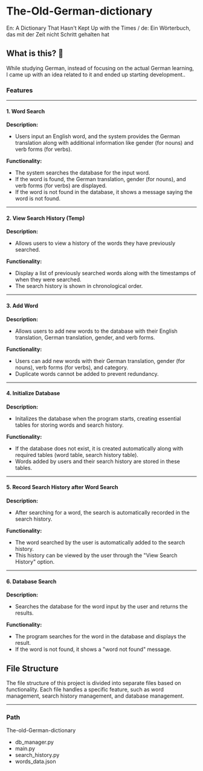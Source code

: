 # The-Old-German-dictionary
En: A Dictionary That Hasn't Kept Up with the Times / de: Ein Wörterbuch, das mit der Zeit nicht Schritt gehalten hat

## What is this? 🍺
While studying German, instead of focusing on the actual German learning, I came up with an idea related to it and ended up starting development..

### Features
---
#### 1. Word Search
**Description:**
- Users input an English word, and the system provides the German translation along with additional information like gender (for nouns) and verb forms (for verbs).

**Functionality:**
- The system searches the database for the input word.
- If the word is found, the German translation, gender (for nouns), and verb forms (for verbs) are displayed.
- If the word is not found in the database, it shows a message saying the word is not found.

---

#### 2. View Search History (Temp)
**Description:**
- Allows users to view a history of the words they have previously searched.

**Functionality:**
- Display a list of previously searched words along with the timestamps of when they were searched.
- The search history is shown in chronological order.

---

#### 3. Add Word
**Description:**
- Allows users to add new words to the database with their English translation, German translation, gender, and verb forms.

**Functionality:**
- Users can add new words with their German translation, gender (for nouns), verb forms (for verbs), and category.
- Duplicate words cannot be added to prevent redundancy.

---

#### 4. Initialize Database
**Description:**
- Initalizes the database when the program starts, creating essential tables for storing words and search history.

**Functionality:**
- If the database does not exist, it is created automatically along with required tables (word table, search history table).
- Words added by users and their search history are stored in these tables.

---

#### 5. Record Search History after Word Search
**Description:**
- After searching for a word, the search is automatically recorded in the search history.

**Functionality:**
- The word searched by the user is automatically added to the search history.
- This history can be viewed by the user through the "View Search History" option.

---

#### 6. Database Search
**Description:**
- Searches the database for the word input by the user and returns the results.

**Functionality:**
- The program searches for the word in the database and displays the result.
- If the word is not found, it shows a "word not found" message.

## File Structure
The file structure of this project is divided into separate files based on functionality.
Each file handles a specific feature, such as word management, search history management, and database management.

---

### Path
The-old-German-dictionary
-    db_manager.py
-    main.py
-    search_history.py
-    words_data.json

